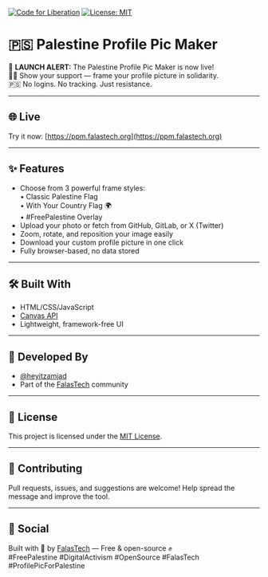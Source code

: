[![Code for Liberation](https://img.shields.io/badge/🇵🇸%20Code_for_Liberation-falastech.org-%23E60023.svg)](https://falastech.org)
[![License: MIT](https://img.shields.io/badge/License-MIT-lightgrey.svg)](https://github.com/FalasTech/falastech-website/blob/main/LICENSE)

# 🇵🇸 Palestine Profile Pic Maker

🚨 **LAUNCH ALERT:** The Palestine Profile Pic Maker is now live!  
✊🏽 Show your support — frame your profile picture in solidarity.  
🇵🇸 No logins. No tracking. Just resistance.

---

## 🌐 Live

Try it now: [https://ppm.falastech.org](https://ppm.falastech.org)

---

## ✨ Features

- Choose from 3 powerful frame styles:  
  • Classic Palestine Flag  
  • With Your Country Flag 🌍  
  • #FreePalestine Overlay  
- Upload your photo or fetch from GitHub, GitLab, or X (Twitter)  
- Zoom, rotate, and reposition your image easily  
- Download your custom profile picture in one click  
- Fully browser-based, no data stored

---

## 🛠️ Built With

- HTML/CSS/JavaScript  
- [Canvas API](https://developer.mozilla.org/en-US/docs/Web/API/Canvas_API)  
- Lightweight, framework-free UI  

---

## 👤 Developed By

- [@heyitzamjad](https://github.com/heyitzamjad)  
- Part of the [FalasTech](https://falastech.org/) community  

---

## 📄 License

This project is licensed under the [MIT License](LICENSE).

---

## 🙌 Contributing

Pull requests, issues, and suggestions are welcome! Help spread the message and improve the tool.

---

## 📢 Social

Built with 💚 by [FalasTech](https://github.com/FalasTech) — Free & open-source ✊  
#FreePalestine #DigitalActivism #OpenSource #FalasTech #ProfilePicForPalestine
